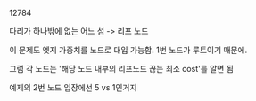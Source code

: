 12784

다리가 하나밖에 없는 어느 섬 -> 리프 노드

이 문제도 엣지 가중치를 노드로 대입 가능함. 1번 노드가 루트이기 때문에.

그럼 각 노드는 '해당 노드 내부의 리프노드 끊는 최소 cost'를 알면 됨

예제의 2번 노드 입장에선 5 vs 1인거지

